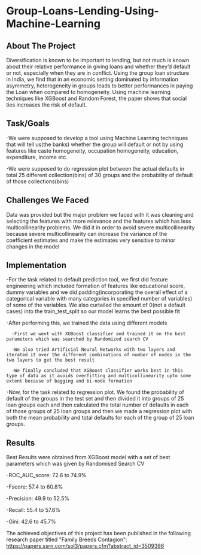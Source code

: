 # Group-Loans-Lending-Using-Machine-Learning
## About The Project
Diversification is known to be important to lending, but not much is known about their relative performance in giving loans and whether they’d default or not, especially when they are in conflict. Using the group loan structure in India, we find that in an economic setting dominated by information asymmetry, heterogeneity in groups leads to better performances in paying the Loan  when compared to homogeneity. Using machine learning techniques like XGBoost and Random Forest, the paper shows that social ties increases the risk of default.
## Task/Goals
-We were supposed to develop a tool using Machine Learning techniques that will tell us(the banks) whether the group will default or not by using features like caste homogeneity, occupation homogeneity, education, expenditure, income etc.

-We were supposed to do regression plot between the actual defaults in total 25 different collection(bins) of 30 groups and the probability of default of those collections(bins)
## Challenges We Faced
Data was provided but the major problem we faced with it was cleaning and selecting the features with more relevance and the features which has less multicollinearity problems. We did it in order to avoid severe multicollinearity because severe multicollinearity can increase the variance of the coefficient estimates and make the estimates very sensitive to minor changes in the model 
## Implementation
-For the task related to default prediction tool, we first did feature engineering which included formation of features like educational score, dummy variables and we did padding(incorporating the overall effect of a categorical variable with many categories in specified number of variables) of some of the variables. We also curtailed the amount of 0(not a default cases) into the train_test_split so our model learns the best possible fit

-After performing this, we trained the data using different models 

      -First we went with XGBoost classifier and trained it on the best parameters which was searched by Randomized search CV
      
      -We also tried Artificial Neural Networks with two layers and iterated it over the different combinations of number of nodes in the two layers to get the best result
      
      -We finally concluded that XGBoost classifier works best in this type of data as it avoids overfitting and multicollinearity upto some extent because of bagging and bi-node formation  
      
-Now, for the task related to regression plot. We found the probability of default of the groups in the test set and then divided it into groups of 25 loan groups each and then calculated the total number of defaults in each of those groups of 25 loan groups and then we made a regression plot with both the mean probability  and total defaults for each of the group of 25 loan groups. 
## Results
Best Results  were obtained from XGBoost model with a set of best parameters which was given by Randomised Search CV

-ROC_AUC_score: 72.6 to 74.9%

-Fscore: 57.4 to 60.8%

-Precision: 49.9 to 52.5%

-Recall: 55.4 to 57.6%

-Gini: 42.6 to 45.7%

The achieved objectives of this project has been published in the following research paper titled "Family Breeds Contagion": https://papers.ssrn.com/sol3/papers.cfm?abstract_id=3509386
